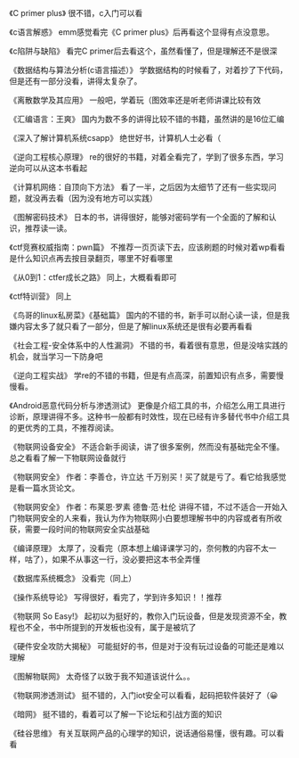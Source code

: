 《C primer plus》  很不错，c入门可以看

《c语言解惑》   emm感觉看完《C primer plus》后再看这个显得有点没意思。

《c陷阱与缺陷》 看完C primer后去看这个，虽然看懂了，但是理解还不是很深

《数据结构与算法分析(c语言描述）》 学数据结构的时候看了，对着抄了下代码，但是还有一部分没看，讲得太复杂了。

《离散数学及其应用》              一般吧，学着玩（图效率还是听老师讲课比较有效

《汇编语言：王爽》             国内为数不多的讲得比较不错的书籍，虽然讲的是16位汇编

《深入了解计算机系统csapp》        绝世好书，计算机人士必看（

《逆向工程核心原理》                re的很好的书籍，对着全看完了，学到了很多东西，学习逆向可以从这本书看起

《计算机网络：自顶向下方法》        看了一半，之后因为太细节了还有一些实现问题，就没再去看（因为没有地方可以实践）

《图解密码技术》              日本的书，讲得很好，能够对密码学有一个全面的了解和认识，推荐读一读。

《ctf竞赛权威指南：pwn篇》    不推荐一页页读下去，应该刷题的时候对着wp看看是什么知识点再去按目录翻页，哪里不好看哪里

《从0到1：ctfer成长之路》 同上，大概看看即可

《ctf特训营》    同上

《鸟哥的linux私房菜》《基础篇》    国内的不错的书，新手可以耐心读一读，但是我嫌内容太多了就只看了一部分，但是了解linux系统还是很有必要再看看

《社会工程-安全体系中的人性漏洞》 不错的书，看着很有意思，但是没啥实践的机会，就当学习一下防身吧

《逆向工程实战》 学re的不错的书籍，但是有点高深，前置知识有点多，需要慢慢看。

《Android恶意代码分析与渗透测试》 更像是介绍工具的书，介绍怎么用工具进行诊断，原理讲得不多。这种书一般都有时效性，现在已经有许多替代书中介绍工具的更优秀的工具，不推荐阅读。

《物联网设备安全》       不适合新手阅读，讲了很多案例，然而没有基础完全不懂。总之看看了解一下物联网设备就行

《物联网安全》 作者：李善仓，许立达   千万别买！买了就是亏了。看它给我感觉是看一篇水货论文。

《物联网安全》 作者：布莱恩·罗素 德鲁·范·杜伦  讲得不错，不过不适合一开始入门物联网安全的人来看，我认为作为物联网小白要想理解书中的内容或者有所收获，需要一段时间的物联网安全实战基础

《编译原理》  太厚了，没看完（原本想上编译课学习的，奈何教的内容不太一样，咕了），如果不从事这一行，没必要把这本书全弄懂

《数据库系统概念》 没看完（同上）

《操作系统导论》 写得很好，看完了，学到许多知识！！推荐

《物联网 So Easy!》 起初以为挺好的，教你入门玩设备，但是发现资源不全，教程也不全，书中所提到的开发板也没有，属于是被坑了

《硬件安全攻防大揭秘》 可能挺好的书，但是对于没有玩过设备的可能还是难以理解

《图解物联网》 太奇怪了以致于我不知道该说什么。。

《物联网渗透测试》 挺不错的，入门iot安全可以看看，起码把软件装好了（😀

《暗网》 挺不错的，看着可以了解一下论坛和引战方面的知识

《硅谷思维》 有关互联网产品的心理学的知识，说话通俗易懂，很有趣。可以看看
